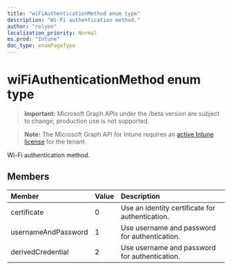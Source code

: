 ```yaml
---
title: "wiFiAuthenticationMethod enum type"
description: "Wi-Fi authentication method."
author: "rolyon"
localization_priority: Normal
ms.prod: "Intune"
doc_type: enumPageType
---
```


# wiFiAuthenticationMethod enum type

> **Important:** Microsoft Graph APIs under the /beta version are subject to change; production use is not supported.

> **Note:** The Microsoft Graph API for Intune requires an [active Intune license](https://go.microsoft.com/fwlink/?linkid=839381) for the tenant.

Wi-Fi authentication method.

## Members
|Member|Value|Description|
|:---|:---|:---|
|certificate|0|Use an identity certificate for authentication.|
|usernameAndPassword|1|Use username and password for authentication.|
|derivedCredential|2|Use username and password for authentication.|



